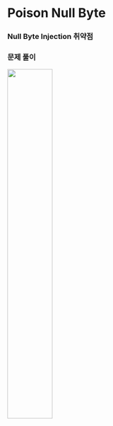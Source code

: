 # Poison Null Byte

### Null Byte Injection 취약점


### 문제 풀이

<img src="https://github.com/user-attachments/assets/fd3fc1e5-818a-4bcd-a80e-6d2370386587" width="45%" style="margin-right:10px;"/>
